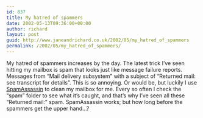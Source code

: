 ```yaml
---
id: 837
title: My hatred of spammers
date: 2002-05-13T09:36:00+00:00
author: richard
layout: post
guid: http://www.janeandrichard.co.uk/2002/05/my_hatred_of_spammers
permalink: /2002/05/my_hatred_of_spammers/
---
```

My hatred of spammers increases by the day. The latest trick I&#8217;ve seen hitting my mailbox is spam that looks just like message failure reports. Messages from &#8220;Mail delivery subsystem&#8221; with a subject of &#8220;Returned mail: see transcript for details&#8221;. This is so annoying. Or would be, but luckily I use [SpamAssassin](http://spamassassin.org/) to clean my mailbox for me. Every so often I check the &#8220;spam&#8221; folder to see what it&#8217;s caught, and that&#8217;s why I&#8217;ve seen all these &#8220;Returned mail:&#8221; spam. SpamAssassin works; but how long before the spammers get the upper hand&#8230;?